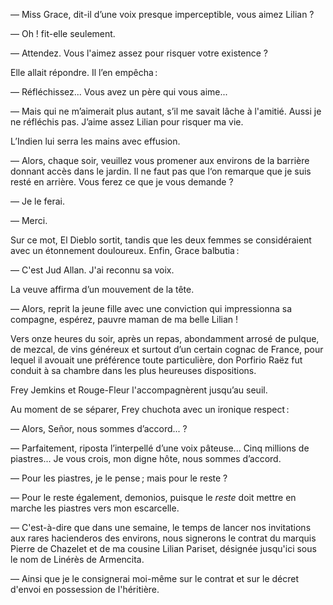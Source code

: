 — Miss Grace, dit-il d’une voix presque imperceptible, vous aimez Lilian ?

— Oh ! fit-elle seulement.

— Attendez. Vous l'aimez assez pour risquer votre existence ?

Elle allait répondre. Il l’en empêcha :

— Réfléchissez... Vous avez un père qui vous aime...

— Mais qui ne m’aimerait plus autant, s’il me savait lâche à l'amitié. Aussi je ne réfléchis pas. J’aime assez Lilian pour risquer ma vie.

L’Indien lui serra les mains avec effusion.

— Alors, chaque soir, veuillez vous promener aux environs de la barrière
donnant accès dans le jardin. Il ne faut pas que l‘on remarque que je suis
resté en arrière. Vous ferez ce que je vous demande ?

— Je le ferai.

— Merci.

Sur ce mot, El Dieblo sortit, tandis que les deux femmes se considéraient
avec un étonnement douloureux. Enfin, Grace balbutia :

— C'est Jud Allan. J'ai reconnu sa voix.

La veuve affirma d’un mouvement de la tête.

— Alors, reprit la jeune fille avec une conviction qui impressionna sa
compagne, espérez, pauvre maman de ma belle Lilian !

Vers onze heures du soir, après un repas, abondamment arrosé de pulque,
de mezcal, de vins généreux et surtout d’un certain cognac de France, pour
lequel il avouait une préférence toute particulière, don Porfirio Raëz fut
conduit à sa chambre dans les plus heureuses dispositions.

Frey Jemkins et Rouge-Fleur l'accompagnèrent jusqu’au seuil.

Au moment de se séparer, Frey chuchota avec un ironique respect :

— Alors, Señor, nous sommes d’accord... ?

— Parfaitement, riposta l’interpellé d’une voix pâteuse... Cinq millions de
piastres... Je vous crois, mon digne hôte, nous sommes d’accord.

— Pour les piastres, je le pense ; mais pour le reste ?

— Pour le reste également, demonios, puisque le _reste_ doit mettre en
marche les piastres vers mon escarcelle.

— C'est-à-dire que dans une semaine, le temps de lancer nos invitations aux rares hacienderos des environs, nous signerons le contrat du marquis Pierre de Chazelet et de ma cousine Lilian Pariset, désignée jusqu'ici sous le
nom de Linérès de Armencita.

— Ainsi que je le consignerai moi-même sur le contrat et sur le décret
d'envoi en possession de l'héritière.
